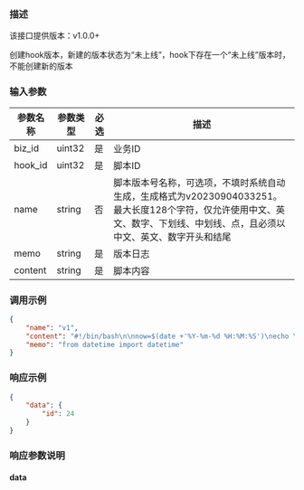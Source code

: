 ### 描述

该接口提供版本：v1.0.0+


创建hook版本，新建的版本状态为“未上线”，hook下存在一个“未上线”版本时，不能创建新的版本

### 输入参数

| 参数名称 | 参数类型 | 必选 | 描述     |
| -------- | -------- | ---- | -------- |
| biz_id   | uint32   | 是   | 业务ID   |
| hook_id  | uint32   | 是   | 脚本ID   |
| name     | string   | 否   | 脚本版本号名称，可选项，不填时系统自动生成，生成格式为v20230904033251。最大长度128个字符，仅允许使用中文、英文、数字、下划线、中划线、点，且必须以中文、英文、数字开头和结尾 |
| memo     | string   | 是   | 版本日志 |
| content  | string   | 是   | 脚本内容 |

### 调用示例

```json
{
    "name": "v1",
    "content": "#!/bin/bash\n\nnow=$(date +'%Y-%m-%d %H:%M:%S')\necho \"hello, start at $now\"\n",
    "memo": "from datetime import datetime"
}
```

### 响应示例

```json
{
    "data": {
        "id": 24
    }
}
```

### 响应参数说明

#### data